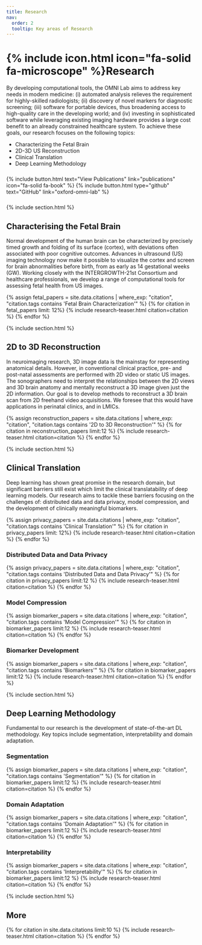 ```yaml
---
title: Research
nav:
  order: 2
  tooltip: Key areas of Research
---
```


# {% include icon.html icon="fa-solid fa-microscope" %}Research

By developing computational tools, the OMNI Lab aims to address key needs in modern medicine: (i) automated analysis relieves the requirement for highly-skilled radiologists; (ii) discovery of novel markers for diagnostic screening; (iii) software for portable devices, thus broadening access to high-quality care in the developing world; and (iv) investing in sophisticated software while leveraging existing imaging hardware provides a large cost benefit to an already constrained healthcare system. To achieve these goals, our research focuses on the following topics:

- Characterizing the Fetal Brain
- 2D-3D US Reconstruction
- Clinical Translation
- Deep Learning Methodology

<div style="display: flex; justify-content: center; gap: 16px; flex-wrap: wrap; margin: 24px 0;">
  {% include button.html text="View Publications" link="publications" icon="fa-solid fa-book" %}
  {% include button.html type="github" text="GitHub" link="oxford-omni-lab" %}
</div>

{% include section.html %}

## Characterising the Fetal Brain

Normal development of the human brain can be characterized by precisely timed growth and folding of its surface (cortex), with deviations often associated with poor cognitive outcomes. Advances in ultrasound (US) imaging technology now make it possible to visualize the cortex and screen for brain abnormalities before birth, from as early as 14 gestational weeks (GW). Working closely with the INTERGROWTH-21st Consortium and healthcare professionals, we develop a range of computational tools for assessing fetal health from US images.

{% assign fetal_papers = site.data.citations | where_exp: "citation", "citation.tags contains 'Fetal Brain Characterization'" %}
{% for citation in fetal_papers limit: 12%}
{% include research-teaser.html citation=citation %}
{% endfor %}

{% include section.html %}

## 2D to 3D Reconstruction

In neuroimaging research, 3D image data is the mainstay for representing anatomical details. However, in conventional clinical practice, pre- and post-natal assessments are performed with 2D video or static US images. The sonographers need to interpret the relationships between the 2D views and 3D brain anatomy and mentally reconstruct a 3D image given just the 2D information. Our goal is to develop methods to reconstruct a 3D brain scan from 2D freehand video acquisitions. We foresee that this would have applications in perinatal clinics, and in LMICs.

{% assign reconstruction_papers = site.data.citations | where_exp: "citation", "citation.tags contains '2D to 3D Reconstruction'" %}
{% for citation in reconstruction_papers limit:12 %}
{% include research-teaser.html citation=citation %}
{% endfor %}

{% include section.html %}

## Clinical Translation

Deep learning has shown great promise in the research domain, but significant barriers still exist which limit the clinical translatability of deep learning models. Our research aims to tackle these barriers focusing on the challenges of: distributed data and data privacy, model compression, and the development of clinically meaningful biomarkers.

{% assign privacy_papers = site.data.citations | where_exp: "citation", "citation.tags contains 'Clinical Translation'" %}
{% for citation in privacy_papers limit: 12%}
{% include research-teaser.html citation=citation %}
{% endfor %}

### Distributed Data and Data Privacy

{% assign privacy_papers = site.data.citations | where_exp: "citation", "citation.tags contains 'Distributed Data and Data Privacy'" %}
{% for citation in privacy_papers limit:12 %}
{% include research-teaser.html citation=citation %}
{% endfor %}

### Model Compression

{% assign biomarker_papers = site.data.citations | where_exp: "citation", "citation.tags contains 'Model Compression'" %}
{% for citation in biomarker_papers limit:12 %}
{% include research-teaser.html citation=citation %}
{% endfor %}

### Biomarker Development

{% assign biomarker_papers = site.data.citations | where_exp: "citation", "citation.tags contains 'Biomarkers'" %}
{% for citation in biomarker_papers limit:12 %}
{% include research-teaser.html citation=citation %}
{% endfor %}

{% include section.html %}

## Deep Learning Methodology

Fundamental to our research is the development of state-of-the-art DL methodology. Key topics include segmentation, interpretability and domain adaptation.

### Segmentation

{% assign biomarker_papers = site.data.citations | where_exp: "citation", "citation.tags contains 'Segmentation'" %}
{% for citation in biomarker_papers limit:12 %}
{% include research-teaser.html citation=citation %}
{% endfor %}

### Domain Adaptation

{% assign biomarker_papers = site.data.citations | where_exp: "citation", "citation.tags contains 'Domain Adaptation'" %}
{% for citation in biomarker_papers limit:12 %}
{% include research-teaser.html citation=citation %}
{% endfor %}

### Interpretability

{% assign biomarker_papers = site.data.citations | where_exp: "citation", "citation.tags contains 'Interpretability'" %}
{% for citation in biomarker_papers limit:12 %}
{% include research-teaser.html citation=citation %}
{% endfor %}

{% include section.html %}

## More

{% for citation in site.data.citations limit:10 %}
{% include research-teaser.html citation=citation %}
{% endfor %}
